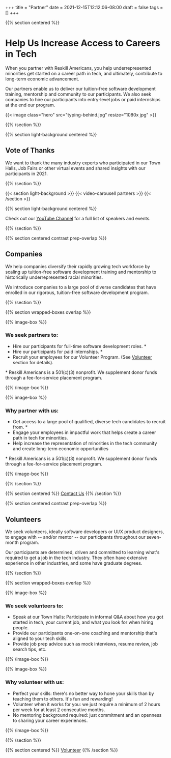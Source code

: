 +++
title = "Partner"
date = 2021-12-15T12:12:06-08:00
draft = false
tags = []
+++

{{% section centered %}}

# Help Us Increase Access to Careers in Tech

When you partner with Reskill Americans, you help underrepresented minorities
get started on a career path in tech, and ultimately, contribute to long-term
economic advancement.

Our partners enable us to deliver our tuition-free software development
training, mentorship and community to our participants. We also seek companies
to hire our participants into entry-level jobs or paid internships at the end
our program.

{{< image class="hero" src="typing-behind.jpg" resize="1080x jpg" >}}

{{% /section %}}

{{% section light-background centered %}}

## Vote of Thanks

We want to thank the many industry experts who participated in our Town Halls,
Job Fairs or other virtual events and shared insights with our participants in
2021.

{{% /section %}}

{{< section light-background >}}
{{< video-carousell partners >}}
{{< /section >}}

{{% section light-background centered %}}

Check out our [YouTube Channel](https://www.youtube.com/c/ReskillAmericans) for
a full list of speakers and events.

{{% /section %}}

{{% section centered contrast prep-overlap %}}

## Companies

We help companies diversify their rapidly growing tech workforce by scaling up
tuition-free software development training and mentorship to historically
underrepresented racial minorities.

We introduce companies to a large pool of diverse candidates that have enrolled
in our rigorous, tuition-free software development program.

{{% /section %}}

{{% section wrapped-boxes overlap %}}

{{% image-box %}}

### We seek partners to:


- Hire our participants for full-time software development roles.&nbsp;<span
  class="footnote-mark">*</span>
- Hire our participants for paid internships.&nbsp;<span
  class="footnote-mark">*</span>
- Recruit your employees for our Volunteer Program. (See [Volunteer](/volunteer)
  section for details).

<p class="footnote">
* Reskill Americans is a 501(c)(3) nonprofit. We supplement donor funds through
  a fee-for-service placement program.
</p>

{{% /image-box %}}

{{% image-box %}}

### Why partner with us:

- Get access to a large pool of qualified, diverse tech candidates to recruit
  from.&nbsp;<span class="footnote-mark">*</span>
- Engage your employees in impactful work that helps create a career path in
  tech for minorities.
- Help increase the representation of minorities in the tech community and
  create long-term economic opportunities

<p class="footnote">
* Reskill Americans is a 501(c)(3) nonprofit. We supplement donor funds through
  a fee-for-service placement program.
</p>

{{% /image-box %}}

{{% /section %}}

{{% section centered %}}
<a class="button-like standout" href="mailto:info@reskillamericans.org" target="_blank">Contact Us</a>
{{% /section %}}

{{% section centered contrast prep-overlap %}}

## Volunteers

We seek volunteers, ideally software developers or UI/X product designers, to
engage with -- and/or mentor -- our participants throughout our seven-month
program.

Our participants are determined, driven and committed to learning what's
required to get a job in the tech industry. They often have extensive experience
in other industries, and some have graduate degrees.

{{% /section %}}

{{% section wrapped-boxes overlap %}}

{{% image-box %}}

### We seek volunteers to:

- Speak at our Town Halls: Participate in informal Q&A about how you got
  started in tech, your current job, and what you look for when hiring people.
- Provide our participants one-on-one coaching and mentorship that's aligned to
  your tech skills.
- Provide job prep advice such as mock interviews, resume review, job search tips, etc.

{{% /image-box %}}

{{% image-box %}}

### Why volunteer with us:

- Perfect your skills: there's no better way to hone your skills than by
  teaching them to others. It's fun and rewarding!
- Volunteer when it works for you: we just require a minimum of 2 hours per week
  for at least 2 consecutive months.
- No mentoring background required: just commitment and an openness to sharing
  your career experiences.

{{% /image-box %}}

{{% /section %}}

{{% section centered %}}
<a class="button-like standout" href="/volunteer">Volunteer</a>
{{% /section %}}
